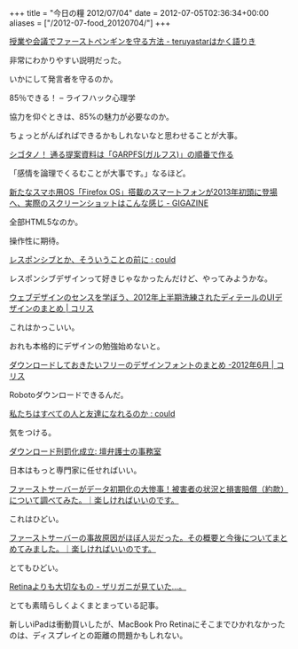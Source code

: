 +++
title = "今日の糧 2012/07/04"
date = 2012-07-05T02:36:34+00:00
aliases = ["/2012-07-food_20120704/"]
+++

  [授業や会議でファーストペンギンを守る方法 - teruyastarはかく語りき](http://d.hatena.ne.jp/teruyastar/20120629/1340898160)

非常にわかりやすい説明だった。

いかにして発言者を守るのか。

  85％できる！ – ライフハック心理学

協力を仰ぐときは、85%の魅力が必要なのか。

ちょっとがんばればできるかもしれないなと思わせることが大事。

  [シゴタノ！ 通る提案資料は「GARPFS(ガルフス)」の順番で作る](http://cyblog.jp/modules/weblogs/9955)

「感情を論理でくるむことが大事です。」なるほど。

  [新たなスマホ用OS「Firefox OS」搭載のスマートフォンが2013年初頭に登場へ、実際のスクリーンショットはこんな感じ - GIGAZINE](http://gigazine.net/news/20120704-firefox-os/)

全部HTML5なのか。

操作性に期待。

  [レスポンシブとか、そういうことの前に : could](http://www.yasuhisa.com/could/article/before-being-responsive/)

レスポンシブデザインって好きじゃなかったんだけど、やってみようかな。

  [ウェブデザインのセンスを学ぼう、2012年上半期洗練されたディテールのUIデザインのまとめ | コリス](http://coliss.com/articles/build-websites/operation/design/showcase-ui-design-first-half-of-2012-by-dribble.html)

これはかっこいい。

おれも本格的にデザインの勉強始めないと。

  [ダウンロードしておきたいフリーのデザインフォントのまとめ -2012年6月 | コリス](http://coliss.com/articles/freebies/freebies-font-2012-jun.html)

Robotoダウンロードできるんだ。

  [私たちはすべての人と友達になれるのか : could](http://www.yasuhisa.com/could/article/social-social-social/)

気をつける。

  [ダウンロード刑罰化成立: 壇弁護士の事務室](http://danblog.cocolog-nifty.com/index/2012/06/post-2a23.html)

日本はもっと専門家に任せればいい。

[ファーストサーバーがデータ初期化の大惨事！被害者の状況と損害賠償（約款）について調べてみた。｜楽しければいいのです。](http://www.susi-paku.com/pakupost-132.html)

これはひどい。

[ファーストサーバーの事故原因がほぼ人災だった。その概要と今後についてまとめてみました。｜楽しければいいのです。](http://www.susi-paku.com/pakupost-133.html)

とてもひどい。

  [Retinaよりも大切なもの - ザリガニが見ていた&#8230;。](http://d.hatena.ne.jp/zariganitosh/20120621/macbook_pro_retina)

とても素晴らしくよくまとまっている記事。

新しいiPadは衝動買いしたが、MacBook Pro Retinaにそこまでひかれなかったのは、ディスプレイとの距離の問題かもしれない。


